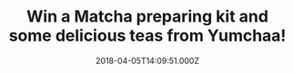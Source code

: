 ---
campaign-uuid: "c-6bca2cfe-5902-4717-8fc4-ed0e1724dafe"
type: "Competition"
category: "Food"
date: "2018-04-05T14:09:51.000Z"
end-date: "2018-04-24T23:59:00.000Z"
disable-form: false
is_promoted: false
has_entry_page: true
title: "Win a Matcha preparing kit and some delicious teas from Yumchaa!"
competition-description: "<p>If you are one of those who thinks that tea is a hug\
  \ in a cup… we have excellent news for you! Here’s your chance to win an amazing\
  \ Matcha preparing kit PLUS a tin of Matcha tea & 3 delicious green teas from Yumchaa!\
  \ They blend their whole leaves sourced from the best tea gardens worldwide creating\
  \ an unique flavour!</p> \r\n<p>If you are a tea lover, click on the link below\
  \ for a chance to win!</p>"
hero-header: "Win a Matcha preparing kit and some delicious teas from Yumchaa!"
terms-confirmation: "N/A"
banner-img: "https://assets.expresslyapp.com/asset-c5253095-e1a7-4cd7-a95e-efaa52c1825f.jpg"
logo-left-href: "https://www.yumchaa.com"
logo-left-image: "https://assets.expresslyapp.com/85b483fb-0d00-45e8-8eb9-bfa286c08bdb-thumb.png"
logo-left-title: "Yumcha"
bg-image-hero: "https://assets.expresslyapp.com/asset-f7b44c0d-b7e2-4385-99fa-ff95ea873cb7.jpg"
bg-image-first: "https://assets.expresslyapp.com/asset-4d5fe6f3-9a44-45de-8d4f-82cde902fe9c.jpg"
bg-image-second: "https://assets.expresslyapp.com/asset-75b6fba3-a152-498b-8e4e-5c7068ce34cd.jpg"
bg-image-third: "https://assets.expresslyapp.com/asset-326fa38c-49fe-4196-bfd7-12b45f0c3600.jpg"
section1-content: "<p>Yumchaa\_is\_tea\_that tastes yum!\_Yumchaa is an award-winning,\
  \ independent,\_English tea company that makes unique and innovative blends, of\
  \ premium quality! Seeking out the tastiest tea leaves from around the world, the\
  \ leaves are then blended with natural ingredients and then hand packed in England!</p>\r\
  \n<p>Tea is not only an experience for the body, but also for the mind. It's a lifestyle\
  \ the entire Yumchaa team is set to share with the world!\_Whether it be something\
  \ quirky and colourful, or traditional and classic brew, the company is set on a\
  \ mission to find the tea that matches each tea lover’s personali-tea!</p> \r\n\
  <p>A perfect cuppa, for a perfect day!</p>"
section2-content: "<p>They love mixing up\_tea, herbs, flowers, fruit pieces, spices\
  \ and chocolate! that’s why their range includes over 40\_teas\_and infusions, all\
  \ whole leaf and full of flavour! Tasty\_tea\_is at the heart of everything they\
  \ do and to make a truly tasty cup of tea it’s important to use whole leaf\_tea\
  \ to create unique and one-off\_specialty\_blends!</p>\r\n<p>In 2004, They set up\
  \ a Yumchaa market stall which quickly became a haven for tea lovers to talk, try,\
  \ and buy tea! They now have several busy London cafés and a shop online which ships\
  \ their blends to their tasty tea lovers worldwide!</p>"
section3-content: "<p>They are all delicious! The Regent’s Park, Wanderlust or their\
  \ famous colour changing tea & Yumchaa’s best-selling tea up to date, Blue Voodoo!</p>\r\
  \n<p>If you can’t resist\_to taste\_their teas, think no more and submit the draw\
  \ for a chance to win an amazing Matcha preparing kit PLUS a tin of Matcha tea &\
  \ 3 delicious green teas from Yumchaa!</p>\r\n<p>Because Yumchaa is here to help\
  \ you bring the best out of their blends!</p>\r\n<p>Good luck!</p>"
entry-title: "Win a Matcha preparing kit and some delicious teas from Yumchaa!"
entry-content: "<p>Enter the draw to win a Matcha preparing kit, a tin of Matcha tea\
  \ & 3 green teas from Yumchaa by completing the form below before 23:59 on 24th\
  \ April 2018.</p>"
has-winner: false
prize-description: "A Matcha preparing kit, a tin of Matcha tea & 3 green teas from\
  \ Yumchaa!"
country-restrictions:
- "GB"
---